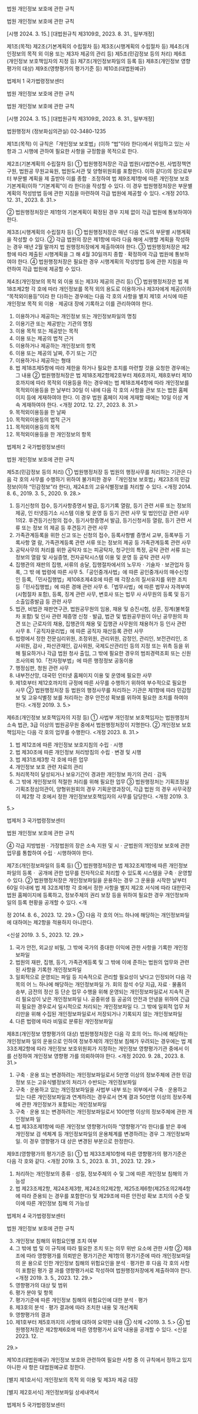 법원 개인정보 보호에 관한 규칙

법원 개인정보 보호에 관한 규칙

[시행 2024. 3. 15.] [대법원규칙 제3109호, 2023. 8. 31., 일부개정]

제1조(목적)
제2조(기본계획의 수립절차 등)
제3조(시행계획의 수립절차 등)
제4조(개인정보의 목적 외 이용 또는 제3자 제공의 관리 등)
제5조(민감정보 등의 처리)
제6조(개인정보 보호책임자의 지정 등)
제7조(개인정보파일의 등록 등)
제8조(개인정보 영향평가의 대상)
제9조(영향평가의 평가기준 등)
제10조(대법원예규)

법제처                              1                            국가법령정보센터

법원 개인정보 보호에 관한 규칙

법원 개인정보 보호에 관한 규칙

[시행 2024. 3. 15.] [대법원규칙 제3109호, 2023. 8. 31., 일부개정]

법원행정처 (정보화심의관실) 02-3480-1235

제1조(목적) 이 규칙은「개인정보 보호법」(이하 “법”이라 한다)에서 위임하고 있는 사항과 그 시행에
관하여 필요한 사항을 규정함을 목적으로 한다.

제2조(기본계획의 수립절차 등) ① 법원행정처장은 각급 법원(사법연수원, 사법정책연구원, 법원공
무원교육원, 법원도서관 및 양형위원회를 포함한다. 이하 같다)의 장으로부터 부문별 계획을 제
출받아 이를 종합ㆍ조정하여 법 제9조제1항에 따른 개인정보 보호 기본계획(이하 “기본계획”이
라 한다)을 작성할 수 있다. 이 경우 법원행정처장은 부문별 계획의 작성방법 등에 관한 지침을
마련하여 각급 법원에 제공할 수 있다. <개정 2013. 12. 31., 2023. 8. 31.>

② 법원행정처장은 제1항의 기본계획이 확정된 경우 지체 없이 각급 법원에 통보하여야 한다.

제3조(시행계획의 수립절차 등) ① 법원행정처장은 매년 다음 연도의 부문별 시행계획을 작성할 수
있다.
② 각급 법원의 장은 제1항에 따라 다음 해에 시행할 계획을 작성하는 경우 매년 2월 말까지 법
원행정처장에게 제출하여야 한다.
③ 법원행정처장은 제2항에 따라 제출된 시행계획을 그 해 4월 30일까지 종합ㆍ확정하여 각급
법원에 통보하여야 한다.
④ 법원행정처장은 필요한 경우 시행계획의 작성방법 등에 관한 지침을 마련하여 각급 법원에
제공할 수 있다.

제4조(개인정보의 목적 외 이용 또는 제3자 제공의 관리 등) ① 법원행정처장은 법 제18조제2항 각
호에 따라 개인정보를 목적 외의 용도로 이용하거나 제3자에게 제공(이하 “목적외이용등”이라 한
다)하는 경우에는 다음 각 호의 사항을 별지 제1호 서식에 따른 개인정보 목적 외 이용ㆍ제공대
장에 기록하고 이를 관리하여야 한다.
1. 이용하거나 제공하는 개인정보 또는 개인정보파일의 명칭
2. 이용기관 또는 제공받는 기관의 명칭
3. 이용 목적 또는 제공받는 목적
4. 이용 또는 제공의 법적 근거
5. 이용하거나 제공하는 개인정보의 항목
6. 이용 또는 제공의 날짜, 주기 또는 기간
7. 이용하거나 제공하는 형태
8. 법 제18조제5항에 따라 제한을 하거나 필요한 조치를 마련할 것을 요청한 경우에는 그 내용
② 법원행정처장은 법 제18조제2항제2호부터 제6호까지, 제8호부터 제10호까지에 따라 목적외
이용등을 하는 경우에는 법 제18조제4항에 따라 개인정보를 목적외이용등을 한 날부터 30일 이
내에 다음 각 호의 사항을 관보 또는 법원 홈페이지 등에 게재하여야 한다. 이 경우 법원 홈페이
지에 게재할 때에는 10일 이상 계속 게재하여야 한다. <개정 2012. 12. 27., 2023. 8. 31.>
1. 목적외이용등을 한 날짜
2. 목적외이용등의 법적 근거
3. 목적외이용등의 목적
4. 목적외이용등을 한 개인정보의 항목

법제처                              2                            국가법령정보센터

법원 개인정보 보호에 관한 규칙

제5조(민감정보 등의 처리) ① 법원행정처장 등 법원의 행정사무를 처리하는 기관은 다음 각 호의
사무를 수행하기 위하여 불가피한 경우 「개인정보 보호법」제23조의 민감정보(이하 “민감정보”라
한다), 제24조의 고유식별정보를 처리할 수 있다. <개정 2014. 8. 6., 2019. 3. 5., 2020. 9. 28.>

1. 등기신청의 접수, 등기사항증명서 발급, 등기기록 열람, 등기 관련 서류 또는 정보의 제공, 인
터넷등기소 시스템 이용 및 운영 등 등기 관련 사무 및 법인인감 관련 사무
1의2. 후견등기신청의 접수, 등기사항증명서 발급, 등기신청서등 열람, 등기 관련 서류 또는 정보
의 제공 등 후견등기 관련 사무
2. 가족관계등록을 위한 신고 또는 신청의 접수, 등록사항별 증명서 교부, 등록부등 기록사항 열
람, 가족관계등록 관련 서류 또는 정보의 제공 등 가족관계등록 관련 사무
3. 공탁사무의 처리를 위한 공탁자 또는 피공탁자, 청구인의 특정, 공탁 관련 서류 또는 정보의
열람 및 사실증명, 전자공탁시스템 이용 및 운영 등 공탁 관련 사무
4. 집행관의 재판의 집행, 서류의 송달, 집행절차에서의 노무자ㆍ기술자ㆍ보관업자 등록, 그 밖
에 법령에 따른 사무
5.「공인중개사법」에 따른 공인중개사의 매수신청인 등록,「민사집행법」제108조제4호에 따른 매
각장소의 질서유지를 위한 조치 등「민사집행법」에 따른 경매 관련 사무
6.「법무사법」에 따른 법무사 자격부여(시험절차 포함), 등록, 징계 관련 사무, 변호사 또는 법무
사 사무원의 등록 및 등기소출입증발급 등 관련 사무
7. 법관, 비법관 재판연구관, 법원공무원의 임용, 채용 및 승진시험, 상훈, 징계(불복절차 포함) 및
인사 관련 제증명 신청ㆍ발급, 법관 및 법원공무원이 아닌 공무원의 파견 또는 근로자의 채용,
집행관의 채용 및 집행관 사무원의 채용허가 등 인사 관련 사무
8.「공직자윤리법」에 따른 공직자 재산등록 관련 사무
9. 법령에서 정한 전문심리위원, 조정위원, 관리위원, 감정인, 관리인, 보전관리인, 조사위원, 감사
, 파산관재인, 감사위원, 국제도산관리인 등의 지정 또는 위촉 등을 위해 필요하거나 각급 법원
청사 출입, 그 밖에 필요한 경우의 범죄경력조회 또는 신원조사의뢰
10.「전자정부법」에 따른 행정정보 공동이용
11. 행정심판, 청원 관련 사무
12. 내부전산망, 대국민 인터넷 홈페이지 이용 및 운영에 필요한 사무
13. 제1호부터 제12호까지의 규정에 따른 사무를 수행하기 위하여 부수적으로 필요한 사무
② 법원행정처장 등 법원의 행정사무를 처리하는 기관은 제1항에 따라 민감정보 및 고유식별정
보를 처리하는 경우 안전성 확보를 위하여 필요한 조치를 하여야 한다. <개정 2019. 3. 5.>

제6조(개인정보 보호책임자의 지정 등) ① 사법부 개인정보 보호책임자는 법원행정처 소속 법관,
3급 이상의 법원공무원 중에서 법원행정처장이 지명한다.
② 개인정보 보호책임자는 다음 각 호의 업무를 수행한다. <개정 2023. 8. 31.>
1. 법 제12조에 따른 개인정보 보호지침의 수립ㆍ시행
2. 법 제30조에 따른 개인정보 처리방침의 수립ㆍ변경 및 시행
3. 법 제31조제3항 각 호에 따른 업무
4. 개인정보 보호 관련 자료의 관리
5. 처리목적이 달성되거나 보유기간이 경과한 개인정보 파기의 관리ㆍ감독
6. 그 밖에 개인정보의 적절한 처리를 위해 필요한 업무
③ 법원행정처는 기획조정실 기획조정심의관이, 양형위원회의 경우 기획운영과장이, 각급 법원
의 경우 사무국장이 제2항 각 호에서 정한 개인정보보호책임자의 사무를 담당한다. <개정 2019. 3.

5.>

법제처                              3                            국가법령정보센터

법원 개인정보 보호에 관한 규칙

④ 각급 지방법원ㆍ가정법원의 장은 소속 지원 및 시ㆍ군법원의 개인정보 보호에 관한 업무를
통합하여 수립ㆍ시행하여야 한다.

제7조(개인정보파일의 등록 등) ① 법원행정처장은 법 제32조제1항에 따른 개인정보파일의 등록ㆍ
공개에 관한 업무를 전자적으로 처리할 수 있도록 시스템을 구축ㆍ운영할 수 있다.
② 법원행정처장은 개인정보파일을 운용하는 경우 그 운용을 시작한 날부터 60일 이내에 법 제
32조제1항 각 호에서 정한 사항을 별지 제2호 서식에 따라 대한민국 법원 홈페이지에 등록하고,
정보주체의 권리 보장 등을 위하여 필요한 경우 개인정보파일의 등록 현황을 공개할 수 있다. <개

정 2014. 8. 6., 2023. 12. 29.>
③ 다음 각 호의 어느 하나에 해당하는 개인정보파일에 대하여는 제2항을 적용하지 아니한다.

<신설 2019. 3. 5., 2023. 12. 29.>
1. 국가 안전, 외교상 비밀, 그 밖에 국가의 중대한 이익에 관한 사항을 기록한 개인정보파일
2. 법원의 재판, 집행, 등기, 가족관계등록 및 그 밖에 이에 준하는 법원의 업무와 관련된 사항을
기록한 개인정보파일
3. 일회적으로 운영되는 파일 등 지속적으로 관리할 필요성이 낮다고 인정되어 다음 각 목의 어
느 하나에 해당하는 개인정보파일
가. 회의 참석 수당 지급, 자료ㆍ물품의 송부, 금전의 정산 등 단순 업무 수행을 위해 운영되는
개인정보파일로서 지속적 관리 필요성이 낮은 개인정보파일
나. 공중위생 등 공공의 안전과 안녕을 위하여 긴급히 필요한 경우로서 일시적으로 처리되는
개인정보파일
다. 그 밖에 일회적 업무 처리만을 위해 수집된 개인정보파일로서 저장되거나 기록되지 않는
개인정보파일
4. 다른 법령에 따라 비밀로 분류된 개인정보파일

제8조(개인정보 영향평가의 대상) 법원행정처장은 다음 각 호의 어느 하나에 해당하는 개인정보파
일의 운용으로 인하여 정보주체의 개인정보 침해가 우려되는 경우에는 법 제33조제2항에 따라
개인정보 보호위원회가 지정하는 개인정보 영향평가기관 중에서 이를 선정하여 개인정보 영향평
가를 의뢰하여야 한다. <개정 2020. 9. 28., 2023. 8. 31.>

1. 구축ㆍ운용 또는 변경하려는 개인정보파일로서 5만명 이상의 정보주체에 관한 민감정보 또는
고유식별정보의 처리가 수반되는 개인정보파일
2. 구축ㆍ운용하고 있는 개인정보파일을 사법부 내부 또는 외부에서 구축ㆍ운용하고 있는 다른
개인정보파일과 연계하려는 경우로서 연계 결과 50만명 이상의 정보주체에 관한 개인정보가
포함되는 개인정보파일
3. 구축ㆍ운용 또는 변경하려는 개인정보파일로서 100만명 이상의 정보주체에 관한 개인정보파
일
4. 법 제33조제1항에 따른 개인정보 영향평가(이하 “영향평가”라 한다)를 받은 후에 개인정보 검
색체계 등 개인정보파일의 운용체계를 변경하려는 경우 그 개인정보파일. 이 경우 영향평가 대
상은 변경된 부분으로 한정한다.

제9조(영향평가의 평가기준 등) ① 법 제33조제10항에 따른 영향평가의 평가기준은 다음 각 호와
같다. <개정 2019. 3. 5., 2023. 8. 31., 2023. 12. 29.>

1. 처리하는 개인정보의 종류ㆍ성질, 정보주체의 수 및 그에 따른 개인정보 침해의 가능성
2. 법 제23조제2항, 제24조제3항, 제24조의2제2항, 제25조제6항(제25조의2제4항에 따라 준용되
는 경우를 포함한다) 및 제29조에 따른 안전성 확보 조치의 수준 및 이에 따른 개인정보 침해
의 가능성

법제처                              4                            국가법령정보센터

법원 개인정보 보호에 관한 규칙

3. 개인정보 침해의 위험요인별 조치 여부
4. 그 밖에 법 및 이 규칙에 따라 필요한 조치 또는 의무 위반 요소에 관한 사항
② 제8조에 따라 영향평가를 의뢰받은 평가기관은 제1항의 평가기준에 따라 개인정보파일의 운
용으로 인한 개인정보 침해의 위험요인을 분석ㆍ평가한 후 다음 각 호의 사항이 포함된 평가 결
과를 영향평가서로 작성하여 법원행정처장에게 제출하여야 한다. <개정 2019. 3. 5., 2023. 12. 29.>
1. 영향평가의 대상 및 범위
2. 평가 분야 및 항목
3. 평가기준에 따른 개인정보 침해의 위험요인에 대한 분석ㆍ평가
4. 제3호의 분석ㆍ평가 결과에 따라 조치한 내용 및 개선계획
5. 영향평가의 결과
6. 제1호부터 제5호까지의 사항에 대하여 요약한 내용
③ 삭제 <2019. 3. 5.>
④ 법원행정처장은 제2항제6호에 따른 영향평가서 요약 내용을 공개할 수 있다. <신설 2023. 12.

29.>

제10조(대법원예규) 개인정보 보호와 관련하여 필요한 사항 중 이 규칙에서 정하고 있지 아니한 사
항은 대법원예규로 정한다.

[별지 제1호서식] 개인정보의 목적 외 이용 및 제3자 제공 대장

[별지 제2호서식] 개인정보파일 상세내역서

법제처                              5                            국가법령정보센터

